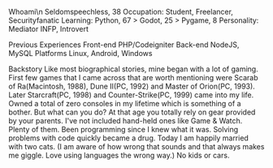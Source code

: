 Whoami\n
Seldomspeechless, 38
Occupation: Student, Freelancer, Securityfanatic
Learning: Python, 67 > Godot, 25 > Pygame, 8
Personality: Mediator INFP, Introvert

Previous Experiences
Front-end PHP/Codeigniter
Back-end NodeJS, MySQL
Platforms Linux, Android, Windows

Backstory
Like most biographical stories, mine began with a lot of gaming. First few games that I came across that are worth mentioning were Scarab of Ra(Macintosh, 1988), Dune II(PC, 1992) and Master of Orion(PC, 1993). Later Starcraft(PC, 1998) and Counter-Strike(PC, 1999) came into my life. Owned a total of zero consoles in my lifetime which is something of a bother. But what can you do? At that age you totally rely on gear provided by your parents. I've not included hand-held ones like Game & Watch. Plenty of them.
Been programming since I knew what it was. Solving problems with code quickly became a drug.
Today I am happily married with two cats. (I am aware of how wrong that sounds and that always makes me giggle. Love using languages the wrong way.) No kids or cars.

<!---
- 👋 Hi, I’m @seldomspeechless
- 🌱 I’m currently learning python, pygame and godot

seldomspeechless/seldomspeechless is a ✨ special ✨ repository because its `README.md` (this file) appears on your GitHub profile.
You can click the Preview link to take a look at your changes.
--->

